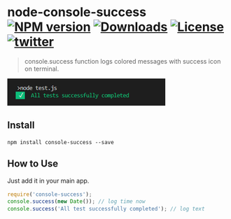 # node-console-success [![NPM version][npm-image]][npm-url] [![Downloads][downloads-image]][downloads-url] [![License][license-image]][license-url] [![twitter][twitter-badge]][twitter]
> console.success function logs colored messages with success icon on terminal.

![console.success result image](/assets/sample.jpg)

## Install
```
npm install console-success --save
```

## How to Use
Just add it in your main app.
```js
require('console-success');
console.success(new Date()); // log time now
console.success('All test successfully completed'); // log text
```

[npm-image]: https://img.shields.io/npm/v/console-success.svg
[npm-url]: https://npmjs.org/package/console-success
[downloads-image]: http://img.shields.io/npm/dm/console-success.svg
[downloads-url]: https://npmjs.org/package/console-success
[license-image]: https://img.shields.io/:license-mit-blue.svg
[license-url]: LICENSE.md
[twitter]: https://twitter.com/intent/tweet?text=Check%20out%20console-success%20by%20%40tufant%20https%3A%2F%2Fgithub.com%2Ftufantunc%2Fnode-console-success%20%F0%9F%91%8D
[twitter-badge]: https://img.shields.io/twitter/url/https/github.com/tufantunc/node-console-success.svg?style=social
